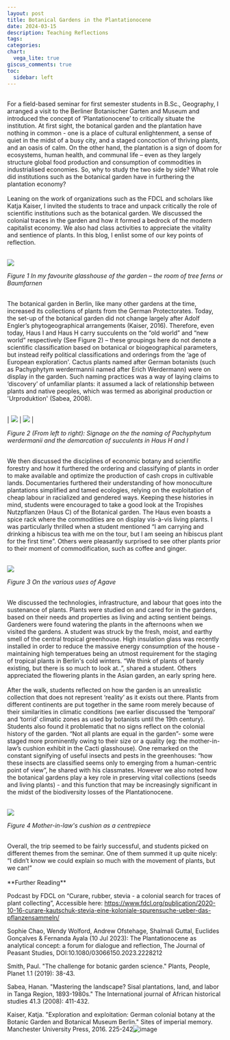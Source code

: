 ```yaml
---
layout: post
title: Botanical Gardens in the Plantationocene
date: 2024-03-15
description: Teaching Reflections
tags: 
categories: 
chart:
  vega_lite: true
giscus_comments: true
toc:
  sidebar: left
---
```


<br>

<div style="text-align: left">
For a field-based seminar for first semester students in B.Sc., Geography, I arranged a visit to the Berliner Botanischer Garten and Museum and introduced the concept of ‘Plantationocene’ to critically situate the institution. At first sight, the botanical garden and the plantation have nothing in common - one is a place of cultural enlightenment, a sense of quiet in the midst of a busy city, and a staged concoction of thriving plants, and an oasis of calm. On the other hand, the plantation is a sign of doom for ecosystems, human health, and communal life – even as they largely structure global food production and consumption of commodities in industrialised economies. So, why to study the two side by side? What role did institutions such as the botanical garden have in furthering the plantation economy?
</div>

<br>

<div style="text-align: left">
Leaning on the work of organizations such as the FDCL and scholars like Katja Kaiser, I invited the students to trace and unpack critically the role of scientific institutions such as the botanical garden. We discussed the colonial traces in the garden and how it formed a bedrock of the modern capitalist economy. We also had class activities to appreciate the vitality and sentience of plants. In this blog, I enlist some of our key points of reflection.
</div>

<br>

![](/assets/uploads/blogs/blog1-1.jpg)

*Figure 1 In my favourite glasshouse of the garden – the room of tree ferns or Baumfarnen*

<br>

<div style="text-align: left">
The botanical garden in Berlin, like many other gardens at the time, increased its collections of plants from the German Protectorates. Today, the set-up of the botanical garden did not change largely after Adolf Engler’s phytogeographical arrangements (Kaiser, 2016).
Therefore, even today, Haus I and Haus H carry succulents on the “old world” and “new world” respectively (See Figure 2) – these groupings here do not denote a scientific classification based on botanical or biogeographical parameters, but instead reify political classifications and orderings from the ‘age of European exploration'. Cactus plants named after German botanists (such as Pachyphytym werdermannii named after Erich Werdermann) were on display in the garden. Such naming practices was a way of laying claims to ‘discovery’ of unfamiliar plants: it assumed a lack of relationship between plants and native peoples, which was termed as aboriginal production or 'Urproduktion' (Sabea, 2008).
</div>

<br>

| ![](/assets/uploads/blogs/blog1-20.jpg) | ![](/assets/uploads/blogs/blog1-21.jpg) |

*Figure 2 (From left to right): Signage on the the naming of Pachyphytum werdermanii and the demarcation of succulents in Haus H and I*

<br>

<div style="text-align: left">
We then discussed the disciplines of economic botany and scientific forestry and how it furthered the ordering and classifying of plants in order to make available and optimize the production of cash crops in cultivable lands. Documentaries furthered their understanding of how monoculture plantations simplified and tamed ecologies, relying on the exploitation of cheap labour in racialized and gendered ways. Keeping these histories in mind, students were encouraged to take a good look at the Tropishes Nutzpflanzen (Haus C) of the Botanical garden. The Haus even boasts a spice rack where the commodities are on display vis-à-vis living plants. I was particularly thrilled when a student mentioned “I am carrying and drinking a hibiscus tea with me on the tour, but I am seeing an hibiscus plant for the first time”. Others were pleasantly surprised to see other plants prior to their moment of commodification, such as coffee and ginger.
</div>

<br>

![](/assets/uploads/blogs/blog1-3.jpg)

*Figure 3 On the various uses of Agave*

<br>

<div style="text-align: left">
We discussed the technologies, infrastructure, and labour that goes into the sustenance of plants. Plants were studied on and cared for in the gardens, based on their needs and properties as living and acting sentient beings. Gardeners were found watering the plants in the afternoons when we visited the gardens. A student was struck by the fresh, moist, and earthy smell of the central tropical greenhouse. High insulation glass was recently installed in order to reduce the massive energy consumption of the house - maintaining high temperatues being an utmost requirement for the staging of tropical plants in Berlin's cold winters. “We think of plants of barely existing, but there is so much to look at..”, shared a student. Others appreciated the flowering plants in the Asian garden, an early spring here. 
</div>

<br>

<div style="text-align: left">
After the walk, students reflected on how the garden is an unrealistic collection that does not represent ‘reality’ as it exists out there.  Plants from different continents are put together in the same room merely because of their similarities in climatic conditions (we earlier discussed the ‘temporal’ and ‘torrid’ climatic zones as used by botanists until the 19th century). Students also found it problematic that no signs reflect on the colonial history of the garden. “Not all plants are equal in the garden”- some were staged more prominently owing to their size or a quality (eg: the mother-in-law’s cushion exhibit in the Cacti glasshouse). One remarked on the constant signifying of useful insects and pests in the greenhouses: “how these insects are classified seems only to emerging from a human-centric point of view”, he shared with his classmates. However we also noted how the botanical gardens play a key role in preserving vital collections (seeds and living plants) - and this function that may be  increasingly significant in the midst of the biodiversity losses of the Plantationocene.
</div>

<br>

![](/assets/uploads/blogs/blog1-4.jpg)

*Figure 4 Mother-in-law's cushion as a centrepiece*

<br>

<div style="text-align: left">
Overall, the trip seemed to be fairly successful, and students picked on different themes from the seminar.  One of them summed it up quite nicely: “I didn’t know we could explain so much with the movement of plants, but we can!”
</div>

<br> 
**Further Reading**

Podcast by FDCL on “Curare, rubber, stevia - a colonial search for traces of plant collecting”, Accessible here:
https://www.fdcl.org/publication/2020-10-16-curare-kautschuk-stevia-eine-koloniale-spurensuche-ueber-das-pflanzensammeln/

Sophie Chao, Wendy Wolford, Andrew Ofstehage, Shalmali Guttal, Euclides Gonçalves & Fernanda Ayala (10 Jul 2023): The Plantationocene as analytical concept: a forum for dialogue and reflection, The Journal of Peasant Studies, DOI:10.1080/03066150.2023.2228212

Smith, Paul. "The challenge for botanic garden science." Plants, People, Planet 1.1 (2019): 38-43.

Sabea, Hanan. "Mastering the landscape? Sisal plantations, land, and labor in Tanga Region, 1893-1980s." The International journal of African historical studies 41.3 (2008): 411-432.

Kaiser, Katja. "Exploration and exploitation: German colonial botany at the Botanic Garden and Botanical Museum Berlin." Sites of imperial memory. Manchester University Press, 2016. 225-242![image](https://github.com/charrlotteadelina/charrlotteadelina.github.io/assets/22673990/4cb71fcf-3c5f-434a-ae01-9c1df2bfe0ec)


